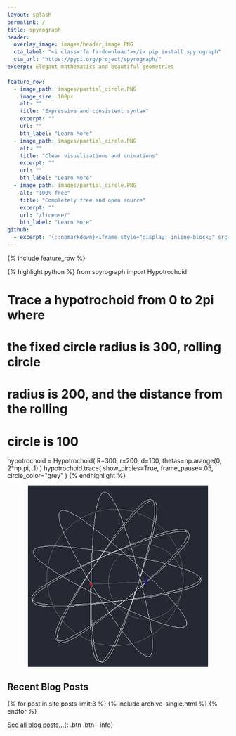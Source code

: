 ```yaml
---
layout: splash
permalink: /
title: spyrograph
header:
  overlay_image: images/header_image.PNG
  cta_label: "<i class='fa fa-download'></i> pip install spyrograph"
  cta_url: "https://pypi.org/project/spyrograph/"
excerpt: Elegant mathematics and beautiful geometries

feature_row:
  - image_path: images/partial_circle.PNG
    image_size: 100px
    alt: ""
    title: "Expressive and consistent syntax"
    excerpt: ""
    url: ""
    btn_label: "Learn More"
  - image_path: images/partial_circle.PNG
    alt: ""
    title: "Clear visualizations and animations"
    excerpt: ""
    url: ""
    btn_label: "Learn More"
  - image_path: images/partial_circle.PNG
    alt: "100% free"
    title: "Completely free and open source"
    excerpt: ""
    url: "/license/"
    btn_label: "Learn More"
github:
  - excerpt: '{::nomarkdown}<iframe style="display: inline-block;" src="https://ghbtns.com/github-btn.html?user=mmistakes&repo=minimal-mistakes&type=star&count=true&size=large" frameborder="0" scrolling="0" width="160px" height="30px"></iframe> <iframe style="display: inline-block;" src="https://ghbtns.com/github-btn.html?user=mmistakes&repo=minimal-mistakes&type=fork&count=true&size=large" frameborder="0" scrolling="0" width="158px" height="30px"></iframe>{:/nomarkdown}'
---
```


{% include feature_row %}

{% highlight python %}
from spyrograph import Hypotrochoid

# Trace a hypotrochoid from 0 to 2pi where
# the fixed circle radius is 300, rolling circle
# radius is 200, and the distance from the rolling
# circle is 100
hypotrochoid = Hypotrochoid(
    R=300,
    r=200,
    d=100,
    thetas=np.arange(0, 2*np.pi, .1)
)
hypotrochoid.trace(
    show_circles=True,
    frame_pause=.05,
    circle_color="grey"
)
{% endhighlight %}

<p align="center">
  <img src="https://github.com/chris-greening/spyrograph/blob/gh-pages/images/circle_spinning.gif?raw=true" alt="Sample hypotrochoid drawing showing a circle rolling around the interior of another circle drawing a geometric shape" width="410px">
</p>

<h2> Recent Blog Posts </h2>

{% for post in site.posts limit:3 %}
  {% include archive-single.html %}
{% endfor %}

[See all blog posts...]({{site.url}}{{site.baseurl}}/blog/){: .btn .btn--info}